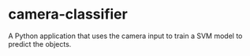 # camera-classifier
A Python application that uses the camera input to train a SVM model to predict the objects.
